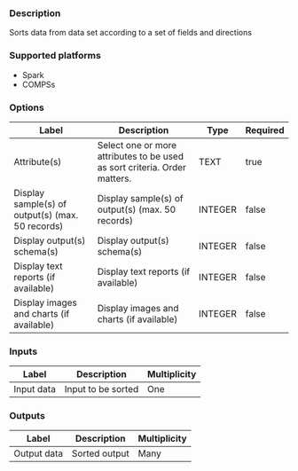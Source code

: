 ###  Description
Sorts data from data set according to a set of fields and directions

###  Supported platforms
* Spark
* COMPSs

###  Options
| Label | Description | Type | Required |
|---|---|---|---|
| Attribute(s) | Select one or more attributes to be used as sort criteria. Order matters. | TEXT | true |
| Display sample(s) of output(s) (max. 50 records) | Display sample(s) of output(s) (max. 50 records) | INTEGER | false |
| Display output(s) schema(s) | Display output(s) schema(s) | INTEGER | false |
| Display text reports (if available) | Display text reports (if available) | INTEGER | false |
| Display images and charts (if available) | Display images and charts (if available) | INTEGER | false |

###  Inputs
| Label | Description | Multiplicity |
|---|---|---|
| Input data | Input to be sorted | One |

###  Outputs
| Label | Description | Multiplicity |
|---|---|---|
| Output data | Sorted output | Many |
